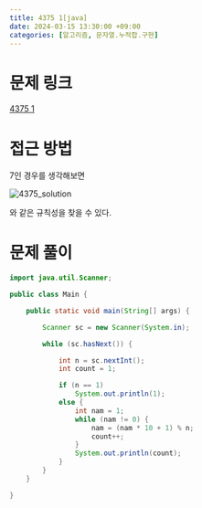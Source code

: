 ```yaml
---
title: 4375 1[java]
date: 2024-03-15 13:30:00 +09:00
categories: [알고리즘, 문자열.누적합.구현]
---
```

# 문제 링크
[4375 1](https://www.acmicpc.net/problem/4375)

# 접근 방법
7인 경우를 생각해보면

![4375_solution](https://github.com/patchpark/patchpark.github.io/assets/116805893/f955d65f-8c54-47b4-8ffb-29f47fcc3861)


와 같은 규칙성을 찾을 수 있다.


# 문제 풀이
```java
import java.util.Scanner;

public class Main {

	public static void main(String[] args) {

		Scanner sc = new Scanner(System.in);

		while (sc.hasNext()) {

			int n = sc.nextInt();
			int count = 1;

			if (n == 1)
				System.out.println(1);
			else {
				int nam = 1;
				while (nam != 0) {
					nam = (nam * 10 + 1) % n;
					count++;
				}
				System.out.println(count);
			}
		}
	}

}
```